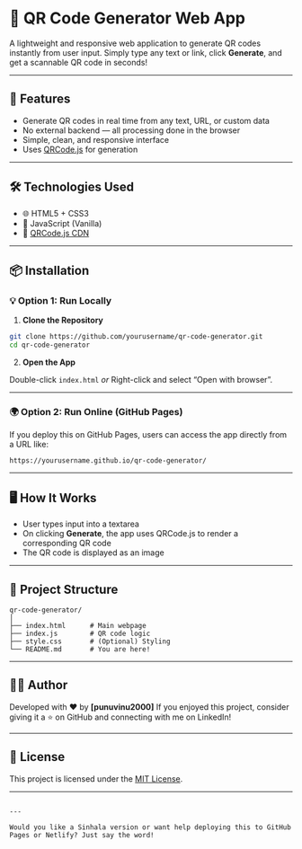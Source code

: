 

# 🔳 QR Code Generator Web App

A lightweight and responsive web application to generate QR codes instantly from user input. Simply type any text or link, click **Generate**, and get a scannable QR code in seconds!

---

## 🚀 Features

- Generate QR codes in real time from any text, URL, or custom data
- No external backend — all processing done in the browser
- Simple, clean, and responsive interface
- Uses [QRCode.js](https://davidshimjs.github.io/qrcodejs/) for generation

---

## 🛠️ Technologies Used

- 🌐 HTML5 + CSS3
- 🧠 JavaScript (Vanilla)
- 🧩 [QRCode.js CDN](https://cdnjs.com/libraries/qrcodejs)

---

## 📦 Installation

### 💡 Option 1: Run Locally

1. **Clone the Repository**

```bash
git clone https://github.com/yourusername/qr-code-generator.git
cd qr-code-generator
```

2. **Open the App**

Double-click `index.html`
*or*
Right-click and select “Open with browser”.

---

### 🌍 Option 2: Run Online (GitHub Pages)

If you deploy this on GitHub Pages, users can access the app directly from a URL like:

```
https://yourusername.github.io/qr-code-generator/
```

---

## 🖥️ How It Works

* User types input into a textarea
* On clicking **Generate**, the app uses QRCode.js to render a corresponding QR code
* The QR code is displayed as an image

---

## 📁 Project Structure

```
qr-code-generator/
│
├── index.html      # Main webpage
├── index.js        # QR code logic
├── style.css       # (Optional) Styling
└── README.md       # You are here!
```

---

## 🧑‍💻 Author

Developed with ❤️ by **\[punuvinu2000]**
If you enjoyed this project, consider giving it a ⭐ on GitHub and connecting with me on LinkedIn!

---

## 📜 License

This project is licensed under the [MIT License](LICENSE).

---




```

---

Would you like a Sinhala version or want help deploying this to GitHub Pages or Netlify? Just say the word!
```
